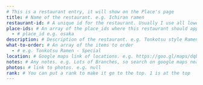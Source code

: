 ```yaml
---
# This is a restaurant entry, it will show on the Place's page
title: # Name of the restaurant. e.g. Ichiran ramen
restaurant-id: # A unique id for the restaurant. Usually I use all lowercase snake case version of the title. e.g. ichiran-ramen
place-ids: # An array of the place_ids where this restaurant should appear at
  - # place_id e.g. osaka
description: # Description of the restaurant. e.g. Tonkotsu style Ramen
what-to-order: # An array of the items to order
  - # e.g. Tonkotsu Ramen - Special
location: # Google maps link of locations. e.g. https://goo.gl/maps/dqb2qzw6scK2
notes: # Any notes. e.g. Lots of Branches, so search on google maps nearest you
photos: # link to photos. e.g. null
rank: # You can put a rank to make it go to the top. 1 is at the top
---
```

